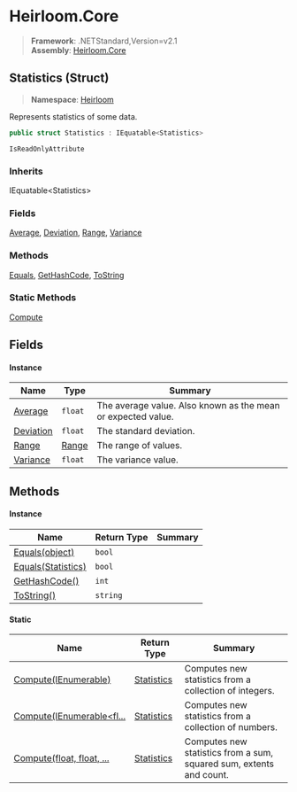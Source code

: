 # Heirloom.Core

> **Framework**: .NETStandard,Version=v2.1  
> **Assembly**: [Heirloom.Core][0]

## Statistics (Struct)

> **Namespace**: [Heirloom][0]

Represents statistics of some data.

```cs
public struct Statistics : IEquatable<Statistics>
```

`IsReadOnlyAttribute`

### Inherits

IEquatable\<Statistics>

### Fields

[Average][1], [Deviation][2], [Range][3], [Variance][4]

### Methods

[Equals][5], [GetHashCode][6], [ToString][7]

### Static Methods

[Compute][8]

## Fields

#### Instance

| Name           | Type       | Summary                                                      |
|----------------|------------|--------------------------------------------------------------|
| [Average][1]   | `float`    | The average value. Also known as the mean or expected value. |
| [Deviation][2] | `float`    | The standard deviation.                                      |
| [Range][3]     | [Range][9] | The range of values.                                         |
| [Variance][4]  | `float`    | The variance value.                                          |

## Methods

#### Instance

| Name                    | Return Type | Summary |
|-------------------------|-------------|---------|
| [Equals(object)][5]     | `bool`      |         |
| [Equals(Statistics)][5] | `bool`      |         |
| [GetHashCode()][6]      | `int`       |         |
| [ToString()][7]         | `string`    |         |

#### Static

| Name                           | Return Type      | Summary                                                             |
|--------------------------------|------------------|---------------------------------------------------------------------|
| [Compute(IEnumerable<int>)][8] | [Statistics][10] | Computes new statistics from a collection of integers.              |
| [Compute(IEnumerable<fl...][8] | [Statistics][10] | Computes new statistics from a collection of numbers.               |
| [Compute(float, float, ...][8] | [Statistics][10] | Computes new statistics from a sum, squared sum, extents and count. |

[0]: ../../Heirloom.Core.md
[1]: Statistics/Average.md
[2]: Statistics/Deviation.md
[3]: Statistics/Range.md
[4]: Statistics/Variance.md
[5]: Statistics/Equals.md
[6]: Statistics/GetHashCode.md
[7]: Statistics/ToString.md
[8]: Statistics/Compute.md
[9]: Range.md
[10]: Statistics.md
